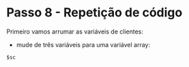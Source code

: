 
# Passo 8 - Repetição de código
Primeiro vamos arrumar as variáveis de clientes:
- mude de três variáveis para uma variável array:
```js
$sc
```
